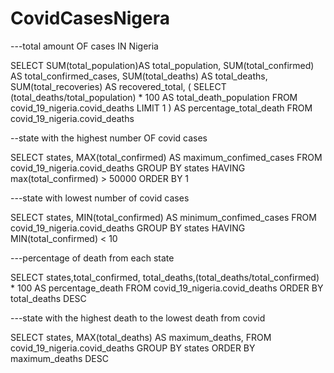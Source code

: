 # CovidCasesNigera

  ---total amount OF cases IN Nigeria

SELECT
  SUM(total_population)AS total_population,
  SUM(total_confirmed) AS total_confirmed_cases,
  SUM(total_deaths) AS total_deaths,
  SUM(total_recoveries) AS recovered_total,
 (
      SELECT 
 (total_deaths/total_population) * 100 AS total_death_population
    FROM  covid_19_nigeria.covid_deaths
    LIMIT  1
  ) AS percentage_total_death
FROM
  covid_19_nigeria.covid_deaths 




  --state with the highest number OF covid cases
  
  SELECT states, 
  MAX(total_confirmed) AS maximum_confimed_cases
  FROM covid_19_nigeria.covid_deaths
  GROUP BY states
  HAVING max(total_confirmed) > 50000
  ORDER BY 1 



---state with lowest number of covid cases

SELECT states, 
  MIN(total_confirmed) AS minimum_confimed_cases
FROM covid_19_nigeria.covid_deaths
  GROUP BY states
  HAVING MIN(total_confirmed) < 10



---percentage of death from each state

SELECT states,total_confirmed, total_deaths,(total_deaths/total_confirmed) * 100  AS percentage_death
FROM covid_19_nigeria.covid_deaths
ORDER BY total_deaths DESC 



---state with the highest death to the lowest death from covid

SELECT states,
        MAX(total_deaths) AS maximum_deaths, 
FROM covid_19_nigeria.covid_deaths
GROUP BY states
ORDER BY maximum_deaths DESC 






